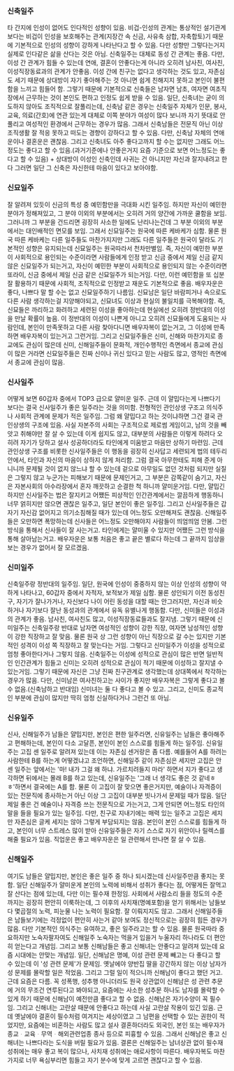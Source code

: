 ### 신축일주

타 간지에 인성이 없어도 인다적인 성향이 있음. 비겁-인성의 관계는 통상적인 설기관계보다는 비겁이 인성을 보호해주는 관계(지장간 속 신금, 사유축 삼합, 자축합토)기 때문에 기본적으로 인성의 성향이 강하게 나타난다고 할 수 있음. 다만 성향만 그렇다는거지 실제로 인다같은 삶을 산다는 것은 아님. 신축일주는 대체로 동성 간 관계는 좋음. 다만, 이성 간 관계가 힘들 수 있는데 연애, 결혼이 안좋다는게 아니라 오히려 남사친, 여사친, 이성직장동료과의 관계가 안좋음. 이성 간에 친구는 없다고 생각하는 것도 있고, 자존심도 세기 때문에 상대방이 자기 좋아해주는 것 아니면 쉽게 친해지지 못하고 본인이 불편함을 느끼고 힘들어 함. 그렇기 때문에 기본적으로 신축들은 남자면 남초, 여자면 여초직장에서 근무하는 것이 본인도 편하고 인정도 쉽게 받을 수 있음. 일단, 신축녀는 굳이 의도하지 않아도 조직적으로 잘풀리는데, 신축남 같은 경우는 신축일주 자체가 인문, 봉사, 교육, 의료(간호)에 연관 있는게 대체로 이쪽 분야가 여성이 많다 보니까 자기 뜻대로 안풀리고 여성적인 환경에서 근무하는 경우가 많음. 그래서 신축남들은 전문직 아닌 이상 조직생활 잘 적응 못하고 떠도는 경향이 강하다고 할 수 있음. 다만, 신축남 자체의 연애운이나 결혼운은 괜찮음. 그리고 신축녀도 아주 좋다고까지 할 수는 없지만 그래도 어느정도는 좋다고 할 수 있음.(과거기준에나 안좋은거지 요즘 기준으로 보면 어느정도는 좋다고 할 수 있음) + 상대방이 이성인 신축인데 사귀는 건 아니지만 자신과 잘지내려고 한다 그러면 일단 그 신축은 자신한테 마음이 있다고 보아야함.

### 신묘일주

잘 알려져 있듯이 신금의 특성 중 예민함만을 극대화 시킨 일주임. 하지만 자신이 예민한 분야가 정해져있고, 그 분야 이외의 부분에서는 오히려 거의 양간에 가까운 쿨함을 보임. 그러니까 그 부분을 건드리면 굉장히 사소한 일에도 난리나는건데 그 부분 이외의 부분에서는 대인배적인 면모를 보임. 그래서 신묘일주는 원국에 따른 케바케가 심함. 물론 원국 따른 케바케는 다른 일주들도 마찬가지지만 그래도 다른 일주들은 원국이 달라도 기본적인 성향은 유지되는데 신묘일주는 원국따라서 천차만별임. 즉, 자신이 예민한 부분이 사회적으로 용인되는 수준이라면 사람들에게 인정 받고 신금 중에서 제일 신금 같지 않은 신묘일주가 되는거고, 자신이 예민한 부분이 사회적으로 용인되지 않는 수준이라면 또라이, 신금 중에서 제일 신금 같은 신묘일주가 되는거임.  다만, 이런 예민함을 또 십분 잘 활용하기 때문에 사회적, 조직적으로 인정받고 재운도 기본적으로 좋음. 배우자운은 좋다, 나쁘다 말 할 수는 없고 신묘일주하기 나름임. 신묘남은 일단 바람피거나 속으로도 다른 사람 생각하는걸 지양해야되고, 신묘녀도 이상과 현실의 불일치를 극복해야함. 즉, 신묘들은 까리하고 화려하고 세련된 이성을 좋아하는데 현실에선 오히려 정반대의 이성을 만날 확률이 높음. 이 정반대의 이성이 나쁜게 아니고 오히려 신묘들에게 도움되는 사람인데, 본인이 만족못하고 다른 사람 찾아다니면 배우자복이 없는거고, 그 이성에 만족하면 배우자복이 있는거고 그런거임. 그리고 신묘일주들은 신미, 신해와 마찬가지로 종교에도 관심이 많은데 신미, 신해일주들이 문화적, 개인수행적인 측면에서 종교에 관심이 많은 거라면 신묘일주들은 진짜 신이나 귀신 있다고 믿는 사람도 많고, 영적인 측면에서 종교에 관심이 많음.

### 신사일주

어떻게 보면 60갑자 중에서 TOP3 급으로 얄미운 일주. 근데 이 얄밉다는게 나쁘다기 보다는 결국 신사일주가 좋은 일주라는 것을 의미함. 전형적인 관인상생 구조고 의식주나 사회적 관계에 문제가 적은 일주임. 그럼 왜 얄밉다고 하는 것이냐하면 그건 결국 관인상생의 구조에 있음. 사실 자본주의 사회는 구조적으로 제로썸 게임이고, 남의 것을 빼앗고 취해야만 잘 살 수 있는데 이게 쉽지도 않고, 대부분의 사람들은 이렇게 하려다 오히려 자기가 당하고 설사 성공하더라도 타인에게 미움받고 마음만 상하기 마련임. 근데 관인상생 구조를 비롯한 신사일주들은 이 행동을 굉장히 신사답고 세련되게 법의 테두리 안에서, 타인과 자신의 마음이 상하지 않게 처리함. 그럼 결국 아무한테도 피해 준게 아니니까 문제될 것이 없지 않느냐 할 수 있는데 겉으로 아무일도 없던 것처럼 되지만 실질은 그렇지 않고 누군가는 피해보기 때문에 문제인거고, 그 부분은 감쪽같이 숨기고, 자신은 자본사회의 아수라장에서 혼자 깨끗하고 순결한 척 하니까 얄미운거임. 다만, 얄밉긴 하지만 신사일주는 법은 잘지키고 어쨌든 피상적인 인간관계에서는 깔끔하게 행동하니 너무 얽히지만 않으면 괜찮은 일주고, 일단 본인이 좋은 일주임. 그리고 신사일주들은 갑자기 자신감 없어지고 의기소침해질 때가 있는데 어느정도 오만해져도 괜찮음. 신해일주들은 오만하면 폭망하는데 신사들은 어느정도 오만해야지 사람들이 띄엄띄엄 안봄. 그런방식을 통해서 신사들이 잘 사는거고. 타인에게는 얄미울 수 있지만 어쨌든 그런 방식을 통해 살아남는거고. 배우자운은 보통 처음은 좋고 끝은 별로다 하는데 그 끝까지 임상을 보는 경우가 없어서 잘 모르겠음.

### 신미일주

신축일주랑 정반대의 일주임. 일단, 원국에 인성이 중중하지 않는 이상 인성의 성향이 약하게 나타나고, 60갑자 중에서 자적자, 보적보가 제일 심함. 물론 성인되기 이전 동성친구, 자기가 잘나가거나, 자신보다 나이 어린 동성을 대할 때는 안그러지만, 자신과 비슷하거나 자기보다 잘난 동성과의 관계에서 유독 유별나게 행동함. 다만, 신미들은 이성과의 관계가 좋음. 남사친, 여사친도 많고, 이성직장동료들과도 잘지냄. 그렇기 때문에 신미일주는 신축일주랑 반대로 남자면 여성적인 성향이 강한 직장, 여자면 남성적인 성향이 강한 직장하고 잘 맞음. 물론 원국 상 그런 성향이 아닌 직장으로 갈 수는 있지만 기본적인 성격이 이성 쪽 직장하고 잘 맞는다는 거임. 그렇다고 신미일주가 이성을 성적으로 엄청 좋아한다거나 그렇지 않음. 신축일주는 이성에 성적으로 관심이 많은 반면 일반적인 인간관계가 힘들고 신미는 오히려 성적으로 관심이 적기 때문에 이성하고 잘지낼 수 있는거임. 그렇기 때문에 자신은 그냥 진짜 친구관계로 생각했는데 상대쪽에서 착각하는 경우가 많음. 다만, 신미남은 여사친하고는 사이가 좋지만 배우자복은 그렇게 좋다고 볼 수 없음.(신축남하고 반대임) 신미녀는 둘 다 좋다고 볼 수 있고. 그리고, 신미도 종교적인 부분에 관심이 많지만 딱히 엄청 신실하다거나 그런건 또 아님.

### 신유일주

신사, 신해일주가 남들은 얄밉지만, 본인은 편한 일주라면, 신유일주는 남들은 좋아해주고 편해하는데, 본인이 다소 고달픈, 본인이 본인 스스로를 힘들게 하는 일주임. 신유일주는 고집 센 일주로 알려져 있는데 이는 자존심 센거랑은 좀 다름. 예를들어 A를 하려는 사람한테 B를 하는게 어떻겠냐고 조언하면, 신해일주 같이 자존심은 세지만 고집은 안 센 일주는 앞에서는 \'마! 내가 그걸 왜 하냐. 가르치려들지 마라\' 하면서 지가 좋다고 생각하면 뒤에서는 몰래 B를 하고 있는데, 신유일주는 \'그래 너 생각도 좋은 것 같네ㅎㅎ\'하면서 결국에는 A를 함. 물론 이 고집이 잘 맞으면 좋은거지만, 예술이나 자격증이 있는 전문직에 종사하는거 아닌 이상 그 고집이 대부분 빗나가서 문제일 때가 많음. 일단 제일 좋은 건 예술이나 자격증 쓰는 전문직으로 가는거고, 그게 안되면 어느정도 타인의 말을 들을 필요가 있는 일주임. 다만, 친구로 지내기에는 매력 있는 일주고 고집은 세지만 자존심은 글케 세지는 않아 그렇게 부담되지는 않음. 본인이 본인 스스로를 힘들게 하고, 본인이 너무 스트레스 많이 받아 신유일주들은 자기 스스로 자기 위안이나 릴렉스를 해줄 필요가 있음. 직업운은 좋고 배우자운은 일 관련해서 만나면 잘 살 수 있음.

### 신해일주

여기도 남들은 얄밉지만, 본인은 좋은 일주 중 하나 되시겠는데 신사일주만큼 좋지는 못함. 일단 신해일주가 얄미운게 본인의 노력에 비해서 성취가 좋다는 점, 어떻게든 잘먹고 잘 산다는 점에 있는데, 다만 이는 필수재 한정임. 사회에서 사람소리 들을 정도의 수준까지는 굉장히 편안히 이룩하는데, 그 이후의 사치재(명예포함)을 얻기 위해서는 남들보다 몇곱절의 노력, 피눈물 나는 노력이 필요함. 잘 이뤄지지도 않고. 그래서 신해일주들은 남들보기에는 걱정없이 편안히 사는거 같아 보여도 정신적으로는 굉장히 힘든 경우가 많음. 다만 기본적인 의식주는 유여하고, 좋은 일주라고는 할 수 있음. 물론 원국따라 중요하지만 노숙자팔자여도 신해일주 노숙자는 먹을거 입을거 누울자리 하나라도 더 편안히 얻는다고 개념임. 그리고 보통 신해남들은 좋고 신해녀는 안좋다고 알려져 있는데 요즘 시대에는 안맞는 개념임. 일단, 신해남은 명예, 이성 관련 문제 빼고는 다 좋다고 할 수 있는데 이 '성 관련 문제'가 문제임. 옛날에야 양반집 딸을 강간하지 않는 이상 남자가 성 문제를 몰락할 일은 적었음. 그리고 그럴 일이 적으니까 신해남이 좋다고 했던 거고. 근데 요즘은 다름. 꼭 성폭행, 성추행 아니더라도 원국 상관없이 신해남은 성 관련 추문에 거의 무조건 연루된다고 봐야되고, 요즘에는 사소한 성추문 하나도 남자를 몰락할 수 있게 하기 때문에 신해남이 예전만큼 좋다고 할 수 없음. 신해남은 자기수양이 꼭 필수임. 그리고 신해녀는 고란살 때문에 안좋다고 하는데 사실 고란살 작용이 있긴 있음. 근데 옛날에야 결혼이 필수처럼 여겨지는 세상이였고 그 남편을 선택할 수 있는 권한이 적었지만, 요즘에는 비혼하는 사람도 많고 설사 결혼하더라도 외국인, 본인 또는 배우자가 종교ᆞ교육ᆞ무역ᆞ해외관련업종 종사 등으로 피흉할 수 있음. 그래서 신해남은 좋고 신해녀는 나쁘다라는 도식을 버릴 필요가 있음. 결론은 신해일주는 남녀상관 없이 필수재 성취에는 매우 좋고 복이 많으나, 사치재 성취에는 애로사항이 따른다. 배우자복도 마찬가지로 너무 욕심부리면 힘들고 자기 분수에 맞게 고르면 괜찮다고 할 수 있음.